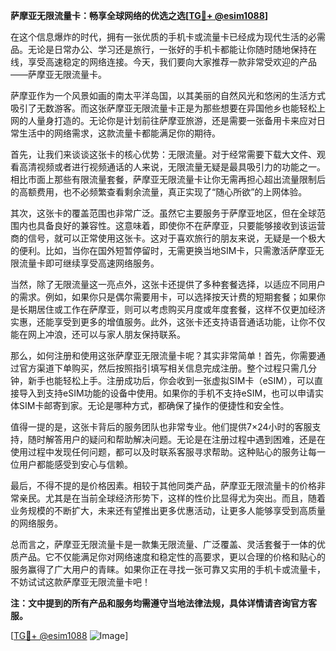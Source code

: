 **萨摩亚无限流量卡：畅享全球网络的优选之选[[TG💪+ @esim1088](https://t.me/s/esim1088)]**

在这个信息爆炸的时代，拥有一张优质的手机卡或流量卡已经成为现代生活的必需品。无论是日常办公、学习还是旅行，一张好的手机卡都能让你随时随地保持在线，享受高速稳定的网络连接。今天，我们要向大家推荐一款非常受欢迎的产品——萨摩亚无限流量卡。

萨摩亚作为一个风景如画的南太平洋岛国，以其美丽的自然风光和悠闲的生活方式吸引了无数游客。而这张萨摩亚无限流量卡正是为那些想要在异国他乡也能轻松上网的人量身打造的。无论你是计划前往萨摩亚旅游，还是需要一张备用卡来应对日常生活中的网络需求，这款流量卡都能满足你的期待。

首先，让我们来谈谈这张卡的核心优势：无限流量。对于经常需要下载大文件、观看高清视频或者进行视频通话的人来说，无限流量无疑是最具吸引力的功能之一。相比市面上那些有限流量套餐，萨摩亚无限流量卡让你无需再担心超出流量限制后的高额费用，也不必频繁查看剩余流量，真正实现了“随心所欲”的上网体验。

其次，这张卡的覆盖范围也非常广泛。虽然它主要服务于萨摩亚地区，但在全球范围内也具备良好的兼容性。这意味着，即使你不在萨摩亚，只要能够接收到该运营商的信号，就可以正常使用这张卡。这对于喜欢旅行的朋友来说，无疑是一个极大的便利。比如，当你在国外短暂停留时，无需更换当地SIM卡，只需激活萨摩亚无限流量卡即可继续享受高速网络服务。

当然，除了无限流量这一亮点外，这张卡还提供了多种套餐选择，以适应不同用户的需求。例如，如果你只是偶尔需要用卡，可以选择按天计费的短期套餐；如果你是长期居住或工作在萨摩亚，则可以考虑购买月度或年度套餐，这样不仅更加经济实惠，还能享受到更多的增值服务。此外，这张卡还支持语音通话功能，让你不仅能在网上冲浪，还可以与家人朋友保持联系。

那么，如何注册和使用这张萨摩亚无限流量卡呢？其实非常简单！首先，你需要通过官方渠道下单购买，然后按照指引填写相关信息完成注册。整个过程只需几分钟，新手也能轻松上手。注册成功后，你会收到一张虚拟SIM卡（eSIM），可以直接导入到支持eSIM功能的设备中使用。如果你的手机不支持eSIM，也可以申请实体SIM卡邮寄到家。无论是哪种方式，都确保了操作的便捷性和安全性。

值得一提的是，这张卡背后的服务团队也非常专业。他们提供7×24小时的客服支持，随时解答用户的疑问和帮助解决问题。无论是在注册过程中遇到困难，还是在使用过程中发现任何问题，都可以及时联系客服寻求帮助。这种贴心的服务让每一位用户都能感受到安心与信赖。

最后，不得不提的是价格因素。相较于其他同类产品，萨摩亚无限流量卡的价格非常亲民。尤其是在当前全球经济形势下，这样的性价比显得尤为突出。而且，随着业务规模的不断扩大，未来还有望推出更多优惠活动，让更多人能够享受到高质量的网络服务。

总而言之，萨摩亚无限流量卡是一款集无限流量、广泛覆盖、灵活套餐于一体的优质产品。它不仅能满足你对网络速度和稳定性的高要求，更以合理的价格和贴心的服务赢得了广大用户的青睐。如果你正在寻找一张可靠又实用的手机卡或流量卡，不妨试试这款萨摩亚无限流量卡吧！

**注：文中提到的所有产品和服务均需遵守当地法律法规，具体详情请咨询官方客服。**

[[TG💪+ @esim1088](https://t.me/s/esim1088) ![Image](https://i.postimg.cc/4NQfJmqS/Snipaste-2025-05-13-00-14-12.png)]